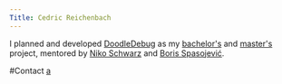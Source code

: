 ```yaml
---
Title: Cedric Reichenbach
---
```


I planned and developed [DoodleDebug](%base_url%/wiki/projects/DoodleDebug) as my [bachelor's](%assets_url%/archive/projects/Reic13a.pdf) and [master's](%assets_url%/archive/masters/Reic15a.pdf) project, mentored by [Niko Schwarz](%base_url%/staff/Schwarz) and [Boris Spasojević](%base_url%/staff/Boris-Spasojevic).

#Contact
<a href="a" title="a" id="cedricsEmailAddress">a</a>

<script type="text/javascript">
var shizzle = "cedric." \+ "reichenbach";
shizzle \+= "@students.unibe.ch";
var element = document.getElementById("cedricsEmailAddress");
element.innerHTML = shizzle;
element.href = "mailto:"\+shizzle;
element.title = shizzle;
</script>
